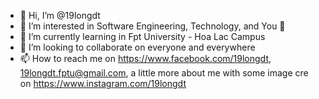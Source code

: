 - 👋 Hi, I’m @19longdt
- 👀 I’m interested in Software Engineering, Technology, and You 👀
- 🌱 I’m currently learning in Fpt University - Hoa Lac Campus
- 💞️ I’m looking to collaborate on everyone and everywhere
- 📫 How to reach me on https://www.facebook.com/19longdt, 19longdt.fptu@gmail.com, a little more about me with some image cre on https://www.instagram.com/19longdt

<!---
19longdt/19longdt is a ✨ special ✨ repository because its `README.md` (this file) appears on your GitHub profile.
You can click the Preview link to take a look at your changes.
--->
